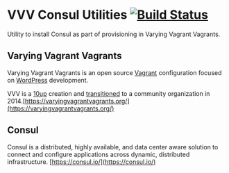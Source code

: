 # VVV Consul Utilities    [![Build Status](https://travis-ci.com/riobahtiar/vvv-consul-utilities.svg?branch=master)](https://travis-ci.com/riobahtiar/vvv-consul-utilities)

Utility to install Consul as part of provisioning in Varying Vagrant Vagrants.

## Varying Vagrant Vagrants

Varying Vagrant Vagrants is an open source [Vagrant](https://www.vagrantup.com) configuration focused on [WordPress](https://wordpress.org) development.

VVV is a [10up](https://10up.com) creation and [transitioned](http://10up.com/blog/varying-vagrant-vagrants-future/) to a community organization in 2014.[https://varyingvagrantvagrants.org/](https://varyingvagrantvagrants.org/)

## Consul 
Consul is a distributed, highly available, and data center aware solution to connect and configure applications across dynamic, distributed infrastructure.  [https://consul.io/](https://consul.io/)
